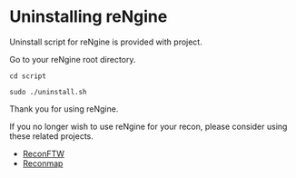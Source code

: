 # Uninstalling reNgine

Uninstall script for reNgine is provided with project.

Go to your reNgine root directory.

```
cd script
```

```
sudo ./uninstall.sh
```

Thank you for using reNgine.

If you no longer wish to use reNgine for your recon, please consider using these related projects.

- [ReconFTW](https://github.com/six2dez/reconftw#sample-video)
- [Reconmap](https://github.com/reconmap/reconmap)
